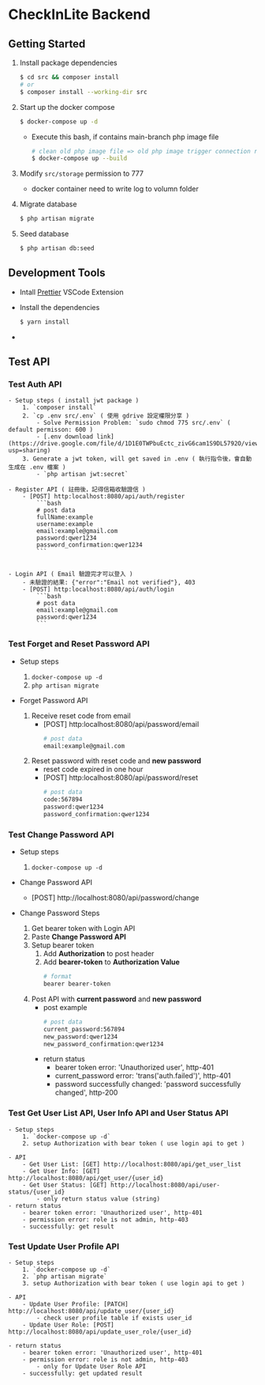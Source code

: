 # CheckInLite Backend

## Getting Started

1. Install package dependencies

   ```bash
   $ cd src && composer install
   # or
   $ composer install --working-dir src
   ```

2. Start up the docker compose

   ```bash
   $ docker-compose up -d
   ```

   - Execute this bash, if contains main-branch php image file
     ```bash
     # clean old php image file => old php image trigger connection refuse error
     $ docker-compose up --build
     ```

3. Modify `src/storage` permission to 777

   - docker container need to write log to volumn folder

4. Migrate database

   ```bash
   $ php artisan migrate
   ```

5. Seed database

   ```bash
   $ php artisan db:seed
   ```

## Development Tools
 - Intall [Prettier](https://marketplace.visualstudio.com/items?itemName=esbenp.prettier-vscode) VSCode Extension
 - Install the dependencies

   ```bash
   $ yarn install
   ```
-

## Test API

### Test Auth API

    - Setup steps ( install jwt package )
        1. `composer install`
        2. `cp .env src/.env` ( 使用 gdrive 設定權限分享 )
            - Solve Permission Problem: `sudo chmod 775 src/.env` ( default permisson: 600 )
            - [.env download link](https://drive.google.com/file/d/1D1E0TWPbuEctc_zivG6cam1S9DL5792O/view?usp=sharing)
        3. Generate a jwt token, will get saved in .env ( 執行指令後，會自動生成在 .env 檔案 )
            - `php artisan jwt:secret`

    - Register API ( 註冊後，記得信箱收驗證信 )
        - [POST] http:localhost:8080/api/auth/register
            ```bash
            # post data
            fullName:example
            username:example
            email:example@gmail.com
            password:qwer1234
            password_confirmation:qwer1234
            ```


    - Login API ( Email 驗證完才可以登入 )
        - 未驗證的結果: {"error":"Email not verified"}, 403
        - [POST] http:localhost:8080/api/auth/login
            ```bash
            # post data
            email:example@gmail.com
            password:qwer1234
            ```

### Test Forget and Reset Password API

   - Setup steps

     1. `docker-compose up -d`
     2. `php artisan migrate`

   - Forget Password API
     1. Receive reset code from email
        - [POST] http:localhost:8080/api/password/email
          ```bash
          # post data
          email:example@gmail.com
          ```
     2. Reset password with reset code and **new password**
        - reset code expired in one hour
        - [POST] http:localhost:8080/api/password/reset
          ```bash
          # post data
          code:567894
          password:qwer1234
          password_confirmation:qwer1234
          ```

### Test Change Password API

   - Setup steps

     1. `docker-compose up -d`

   - Change Password API

     - [POST] http://localhost:8080/api/password/change

   - Change Password Steps
     1. Get bearer token with Login API
     2. Paste **Change Password API**
     3. Setup bearer token
        1. Add **Authorization** to post header
        2. Add **bearer-token** to **Authorization Value**
           ```bash
           # format
           bearer bearer-token
           ```
     4. Post API with **current password** and **new password**
        - post example
          ```bash
          # post data
          current_password:567894
          new_password:qwer1234
          new_password_confirmation:qwer1234
          ```
        - return status
          - bearer token error: 'Unauthorized user', http-401
          - current_password error: 'trans('auth.failed')', http-401
          - password successfully changed: 'password successfully changed', http-200


### Test Get User List API, User Info API and User Status API

    - Setup steps
        1. `docker-compose up -d`
        2. setup Authorization with bear token ( use login api to get )

    - API
        - Get User List: [GET] http://localhost:8080/api/get_user_list
        - Get User Info: [GET] http://localhost:8080/api/get_user/{user_id}
        - Get User Status: [GET] http://localhost:8080/api/user-status/{user_id}
            - only return status value (string)
    - return status
        - bearer token error: 'Unauthorized user', http-401
        - permission error: role is not admin, http-403
        - successfully: get result

### Test Update User Profile API
    - Setup steps
        1. `docker-compose up -d`
        2. `php artisan migrate`
        3. setup Authorization with bear token ( use login api to get )

    - API
        - Update User Profile: [PATCH] http://localhost:8080/api/update_user/{user_id}
            - check user profile table if exists user_id
        - Update User Role: [POST] http://localhost:8080/api/update_user_role/{user_id}

    - return status
        - bearer token error: 'Unauthorized user', http-401
        - permission error: role is not admin, http-403
            - only for Update User Role API
        - successfully: get updated result


